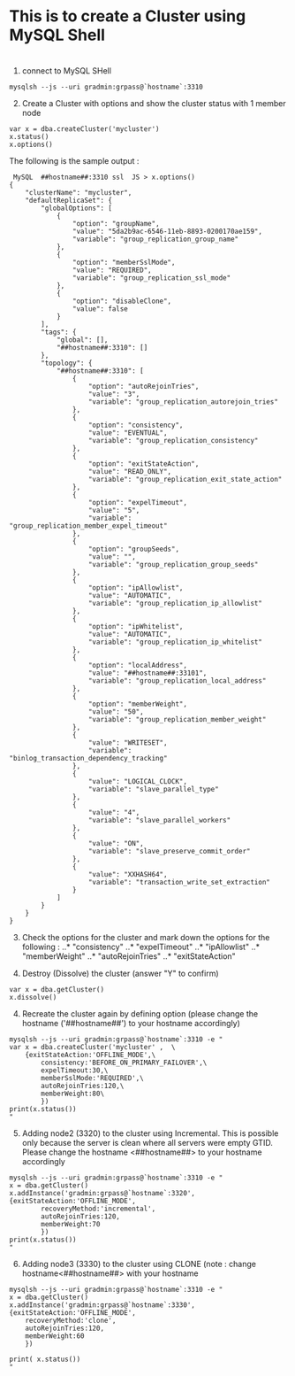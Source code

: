 # This is to create a Cluster using MySQL Shell
#
1. connect to MySQL SHell
```
mysqlsh --js --uri gradmin:grpass@`hostname`:3310 

```

2. Create a Cluster with options and show the cluster status with 1 member node
```
var x = dba.createCluster('mycluster')
x.status()
x.options()
```

The following is the sample output :
```
 MySQL  ##hostname##:3310 ssl  JS > x.options()
{
    "clusterName": "mycluster",
    "defaultReplicaSet": {
        "globalOptions": [
            {
                "option": "groupName",
                "value": "5da2b9ac-6546-11eb-8893-0200170ae159",
                "variable": "group_replication_group_name"
            },
            {
                "option": "memberSslMode",
                "value": "REQUIRED",
                "variable": "group_replication_ssl_mode"
            },
            {
                "option": "disableClone",
                "value": false
            }
        ],
        "tags": {
            "global": [],
            "##hostname##:3310": []
        },
        "topology": {
            "##hostname##:3310": [
                {
                    "option": "autoRejoinTries",
                    "value": "3",
                    "variable": "group_replication_autorejoin_tries"
                },
                {
                    "option": "consistency",
                    "value": "EVENTUAL",
                    "variable": "group_replication_consistency"
                },
                {
                    "option": "exitStateAction",
                    "value": "READ_ONLY",
                    "variable": "group_replication_exit_state_action"
                },
                {
                    "option": "expelTimeout",
                    "value": "5",
                    "variable": "group_replication_member_expel_timeout"
                },
                {
                    "option": "groupSeeds",
                    "value": "",
                    "variable": "group_replication_group_seeds"
                },
                {
                    "option": "ipAllowlist",
                    "value": "AUTOMATIC",
                    "variable": "group_replication_ip_allowlist"
                },
                {
                    "option": "ipWhitelist",
                    "value": "AUTOMATIC",
                    "variable": "group_replication_ip_whitelist"
                },
                {
                    "option": "localAddress",
                    "value": "##hostname##:33101",
                    "variable": "group_replication_local_address"
                },
                {
                    "option": "memberWeight",
                    "value": "50",
                    "variable": "group_replication_member_weight"
                },
                {
                    "value": "WRITESET",
                    "variable": "binlog_transaction_dependency_tracking"
                },
                {
                    "value": "LOGICAL_CLOCK",
                    "variable": "slave_parallel_type"
                },
                {
                    "value": "4",
                    "variable": "slave_parallel_workers"
                },
                {
                    "value": "ON",
                    "variable": "slave_preserve_commit_order"
                },
                {
                    "value": "XXHASH64",
                    "variable": "transaction_write_set_extraction"
                }
            ]
        }
    }
}
```

3. Check the options for the cluster and mark down the options for the following :
..* "consistency"
..* "expelTimeout"
..* "ipAllowlist"
..* "memberWeight"
..* "autoRejoinTries"
..* "exitStateAction"


3. Destroy (Dissolve) the cluster (answer "Y" to confirm)

```
var x = dba.getCluster()
x.dissolve()
```


4. Recreate the cluster again by defining option (please change the hostname ('##hostname##') to your hostname accordingly)
```
mysqlsh --js --uri gradmin:grpass@`hostname`:3310 -e " 
var x = dba.createCluster('mycluster' ,  \
	{exitStateAction:'OFFLINE_MODE',\
        consistency:'BEFORE_ON_PRIMARY_FAILOVER',\
        expelTimeout:30,\
        memberSslMode:'REQUIRED',\
        autoRejoinTries:120,\
        memberWeight:80\
        })
print(x.status())
"

```


5. Adding node2 (3320) to the cluster using Incremental.   This is possible only because the server is clean where all servers were empty GTID.  Please change the hostname <##hostname##> to your hostname accordingly

```
mysqlsh --js --uri gradmin:grpass@`hostname`:3310 -e " 
x = dba.getCluster()
x.addInstance('gradmin:grpass@`hostname`:3320', {exitStateAction:'OFFLINE_MODE',
        recoveryMethod:'incremental',
        autoRejoinTries:120,
        memberWeight:70
        })
print(x.status())
"
```


6. Adding node3 (3330) to the cluster using CLONE (note : change hostname<##hostname##> with your hostname
```
mysqlsh --js --uri gradmin:grpass@`hostname`:3310 -e " 
x = dba.getCluster()
x.addInstance('gradmin:grpass@`hostname`:3330', {exitStateAction:'OFFLINE_MODE', 
	recoveryMethod:'clone', 
	autoRejoinTries:120,
	memberWeight:60
	})

print( x.status())
"
```

